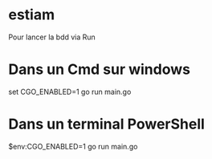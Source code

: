 # estiam

Pour lancer la bdd via Run 

# Dans un Cmd sur windows
set CGO_ENABLED=1
go run main.go

# Dans un terminal PowerShell
$env:CGO_ENABLED=1
go run main.go
